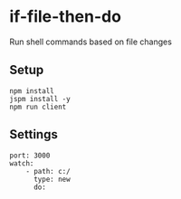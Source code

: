 # if-file-then-do

Run shell commands based on file changes

## Setup

    npm install
    jspm install -y
    npm run client

## Settings

    port: 3000
    watch:
        - path: c:/
          type: new
          do:
             
